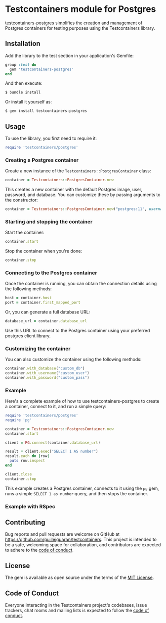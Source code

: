 # Testcontainers module for Postgres

testcontainers-postgres simplifies the creation and management of Postgres containers for testing purposes using the Testcontainers library.

## Installation

Add the library to the test section in your application's Gemfile:

```ruby
group :test do
  gem 'testcontainers-postgres'
end
```



And then execute:

```bash
$ bundle install
```

Or install it yourself as:

```bash
$ gem install testcontainers-postgres
```


## Usage

To use the library, you first need to require it:

```ruby
require 'testcontainers/postgres'
```

### Creating a Postgres container

Create a new instance of the `Testcontainers::PostgresContainer` class:

```ruby
container = Testcontainers::PostgresContainer.new
```



This creates a new container with the default Postgres image, user, password, and database. You can customize these by passing arguments to the constructor:

```ruby
container = Testcontainers::PostgresContainer.new("postgres:11", username: "custom_user", password: "custom_pass", database: "custom_db")
```


### Starting and stopping the container

Start the container:

```ruby
container.start
```



Stop the container when you're done:

```ruby
container.stop
```


### Connecting to the Postgres container

Once the container is running, you can obtain the connection details using the following methods:

```ruby
host = container.host
port = container.first_mapped_port
```



Or, you can generate a full database URL:

```ruby
database_url = container.database_url
```

Use this URL to connect to the Postgres container using your preferred postgres client library.

### Customizing the container

You can also customize the container using the following methods:

```ruby
container.with_database("custom_db")
container.with_username("custom_user")
container.with_password("custom_pass")
```

### Example

Here's a complete example of how to use testcontainers-postgres to create a container, connect to it, and run a simple query:

```ruby
require 'testcontainers/postgres'
require 'pg'

container = Testcontainers::PostgresContainer.new
container.start

client = PG.connect(container.database_url)

result = client.exec("SELECT 1 AS number")
result.each do |row|
  puts row.inspect
end

client.close
container.stop
```

This example creates a Postgres container, connects to it using the `pg` gem, runs a simple `SELECT 1 as number` query, and then stops the container.

### Example with RSpec

## Contributing

Bug reports and pull requests are welcome on GitHub at https://github.com/guilleiguaran/testcontainers. This project is intended to be a safe, welcoming space for collaboration, and contributors are expected to adhere to the [code of conduct](https://github.com/guilleiguaran/testcontainers/blob/main/CODE_OF_CONDUCT.md).

## License

The gem is available as open source under the terms of the [MIT License](https://opensource.org/licenses/MIT).

## Code of Conduct

Everyone interacting in the Testcontainers project's codebases, issue trackers, chat rooms and mailing lists is expected to follow the [code of conduct](https://github.com/guilleiguaran/testcontainers/blob/main/CODE_OF_CONDUCT.md).
